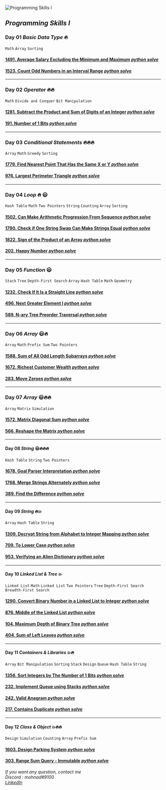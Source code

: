 ![](https://assets.leetcode.com/static_assets/others/%E7%BC%96%E7%A8%8B%E8%83%BD%E5%8A%9B_%E5%85%A5%E9%97%A8.png "Programming Skills I")

## ***Programming Skills I***

### Day 01 *Basic Data Type* 🔥 
`Math`  `Array` `Sorting`

#### **[1491. Average Salary Excluding the Minimum and Maximum](https://leetcode.com/problems/count-odd-numbers-in-an-interval-range/?envType=study-plan&id=programming-skills-i)** *[python solve](https://github.com/mohnad-0b/programming/blob/main/leetcode/Programming_Skills/Day%201/1491.%20Average%20Salary%20Excluding%20the%20Minimum%20and%20Maximum%20Salary/solve.py)*
#### **[1523. Count Odd Numbers in an Interval Range](https://leetcode.com/problems/count-odd-numbers-in-an-interval-range/)** *[python solve](https://github.com/mohnad-0b/programming/blob/main/leetcode/Programming_Skills/Day%201/1523.%20Count%20Odd%20Numbers%20in%20an%20Interval%20Range/solve.py)*
---
### Day 02 *Operator* 🔥🔥
`Math`  `Divide and Conquer` `Bit Manipulation`

#### **[1281. Subtract the Product and Sum of Digits of an Integer](https://leetcode.com/problems/subtract-the-product-and-sum-of-digits-of-an-integer/)** *[python solve](https://github.com/mohnad-0b/programming/blob/main/leetcode/Programming_Skills/Day%202/1281.%20Subtract%20the%20Product%20and%20Sum%20of%20Digits%20of%20an%20Integer/solve.py)*
#### **[191. Number of 1 Bits](https://leetcode.com/problems/number-of-1-bits/)**  *[python solve](https://github.com/mohnad-0b/programming/blob/main/leetcode/Programming_Skills/Day%202/191.%20Number%20of%201%20Bits/solve.py)*
---
### Day 03 *Conditional Statements* 🔥🔥🔥
`Array`  `Math`  `Greedy` `Sorting`

#### **[1779. Find Nearest Point That Has the Same X or Y](https://leetcode.com/problems/find-nearest-point-that-has-the-same-x-or-y-coordinate/)** *[python solve](https://github.com/mohnad-0b/programming/blob/main/leetcode/Programming_Skills/Day%203/1779.%20Find%20Nearest%20Point%20That%20Has%20the%20Same%20X%20or%20Y%20Coordinate/solve.py)*
#### **[976. Largest Perimeter Triangle](https://leetcode.com/problems/largest-perimeter-triangle/)** *[python solve](https://github.com/mohnad-0b/programming/blob/main/leetcode/Programming_Skills/Day%203/976.%20Largest%20Perimeter%20Triangle/solve.py)*
---
### Day 04 *Loop* 🔥 😃
`Hash Table` `Math` `Two Pointers` `String` `Counting` `Array` `Sorting`

#### **[1502. Can Make Arithmetic Progression From Sequence](https://leetcode.com/problems/can-make-arithmetic-progression-from-sequence/)** *[python solve](https://github.com/mohnad-0b/programming/blob/main/leetcode/Programming_Skills/Day%204/1502.%20Can%20Make%20Arithmetic%20Progression%20From%20Sequence/solve.py)*
#### **[1790. Check if One String Swap Can Make Strings Equal](https://leetcode.com/problems/check-if-one-string-swap-can-make-strings-equal/)** *[python solve](https://github.com/mohnad-0b/programming/blob/main/leetcode/Programming_Skills/Day%204/1790.%20Check%20if%20One%20String%20Swap%20Can%20Make%20Strings%20Equal/solve.py)*
#### **[1822. Sign of the Product of an Array](https://leetcode.com/problems/sign-of-the-product-of-an-array/)** *[python solve](https://github.com/mohnad-0b/programming/blob/main/leetcode/Programming_Skills/Day%204/1822.%20Sign%20of%20the%20Product%20of%20an%20Array/solve.py)*
#### **[202. Happy Number](https://leetcode.com/problems/happy-number/)** *[python solve](https://github.com/mohnad-0b/programming/blob/main/leetcode/Programming_Skills/Day%204/202.%20Happy%20Number/solve.py)*
---
### Day 05 *Function* 😃
`Stack` `Tree` `Depth-First Search` `Array` `Hash Table` `Math` `Geometry`

#### **[1232. Check If It Is a Straight Line](https://leetcode.com/problems/check-if-it-is-a-straight-line/)** *[python solve](https://github.com/mohnad-0b/programming/blob/main/leetcode/Programming_Skills/Day%205/1232.%20Check%20If%20It%20Is%20a%20Straight%20Line/solve.py)*
#### **[496. Next Greater Element I](https://leetcode.com/problems/next-greater-element-i/)** *[python solve](https://github.com/mohnad-0b/programming/blob/main/leetcode/Programming_Skills/Day%205/496.%20Next%20Greater%20Element%20I/solve.py)*
#### **[589. N-ary Tree Preorder Traversal](https://leetcode.com/problems/n-ary-tree-preorder-traversal/)** *[python solve](https://github.com/mohnad-0b/programming/blob/main/leetcode/Programming_Skills/Day%205/589.%20N-ary%20Tree%20Preorder%20Traversal/solve.py)*
---
### Day 06 *Array* 😃🔥
`Array` `Math` `Prefix Sum` `Two Pointers`

#### **[1588. Sum of All Odd Length Subarrays](https://leetcode.com/problems/sum-of-all-odd-length-subarrays/)** *[python solve](https://github.com/mohnad-0b/programming/blob/main/leetcode/Programming_Skills/Day%206/1588.%20Sum%20of%20All%20Odd%20Length%20Subarrays/solve.py)*
#### **[1672. Richest Customer Wealth](https://leetcode.com/problems/richest-customer-wealth/)** *[python solve](https://github.com/mohnad-0b/programming/blob/main/leetcode/Programming_Skills/Day%206/1672.%20Richest%20Customer%20Wealth/solve.py)*
#### **[283. Move Zeroes]()** *[python solve](https://github.com/mohnad-0b/programming/blob/main/leetcode/Programming_Skills/Day%206/283.%20Move%20Zeroes/solve.py)*
---
### Day 07 *Array* 😃🔥🔥
`Array` `Matrix` `Simulation`

#### **[1572. Matrix Diagonal Sum](https://leetcode.com/problems/matrix-diagonal-sum/)** *[python solve](https://github.com/mohnad-0b/programming/blob/main/leetcode/Programming_Skills/Day%207/1572.%20Matrix%20Diagonal%20Sum/solve.py)*
#### **[566. Reshape the Matrix](https://leetcode.com/problems/reshape-the-matrix/)** *[python solve](https://github.com/mohnad-0b/programming/blob/main/leetcode/Programming_Skills/Day%207/566.%20Reshape%20the%20Matrix/solve.py)*
 ---
#### Day 08 *String* 😃🔥🔥🔥
`Hash Table` `String` `Two Pointers`

#### **[1678. Goal Parser Interpretation](https://leetcode.com/problems/goal-parser-interpretation/)** *[python solve](https://github.com/mohnad-0b/programming/blob/main/leetcode/Programming_Skills/Day%208/1678.%20Goal%20Parser%20Interpretation/solve.py)*
#### **[1768. Merge Strings Alternately](https://leetcode.com/problems/merge-strings-alternately/)** *[python solve](https://github.com/mohnad-0b/programming/blob/main/leetcode/Programming_Skills/Day%208/1768.%20Merge%20Strings%20Alternately/solve.py)*
#### **[389. Find the Difference](https://leetcode.com/problems/find-the-difference/)** *[python solve](https://github.com/mohnad-0b/programming/blob/main/leetcode/Programming_Skills/Day%208/389.%20Find%20the%20Difference/solve.py)*
---
#### Day 09 *String* 🔥💥
`Array` `Hash Table` `String`

#### **[1309. Decrypt String from Alphabet to Integer Mapping](https://leetcode.com/problems/decrypt-string-from-alphabet-to-integer-mapping/)** *[python solve](https://github.com/mohnad-0b/programming/blob/main/leetcode/Programming_Skills/Day%209/1309.%20Decrypt%20String%20from%20Alphabet%20to%20Integer%20Mapping/solve.py)*
#### **[709. To Lower Case](https://leetcode.com/problems/to-lower-case/)** *[python solve](https://github.com/mohnad-0b/programming/blob/main/leetcode/Programming_Skills/Day%209/709.%20To%20Lower%20Case/solve.py)*
#### **[953. Verifying an Alien Dictionary](https://leetcode.com/problems/verifying-an-alien-dictionary/)** *[python solve](https://github.com/mohnad-0b/programming/blob/main/leetcode/Programming_Skills/Day%209/953.%20Verifying%20an%20Alien%20Dictionary/solve.py)*
---
#### Day 10 *Linked List & Tree* 💥
`Linked List` `Math` `Linked List` `Two Pointers` `Tree` `Depth-First Search` `Breadth-First Search`

#### **[1290. Convert Binary Number in a Linked List to Integer](https://leetcode.com/problems/convert-binary-number-in-a-linked-list-to-integer/)** *[python solve](https://github.com/mohnad-0b/programming/blob/main/leetcode/Programming_Skills/Day%2010/1290.%20Convert%20Binary%20Number%20in%20a%20Linked%20List%20to%20Integer/solve.py)*
#### **[876. Middle of the Linked List](https://leetcode.com/problems/middle-of-the-linked-list/)** *[python solve](https://github.com/mohnad-0b/programming/blob/main/leetcode/Programming_Skills/Day%2010/876.%20Middle%20of%20the%20Linked%20List/solve.py)*
#### **[104. Maximum Depth of Binary Tree](https://leetcode.com/problems/maximum-depth-of-binary-tree/)** *[python solve](https://github.com/mohnad-0b/programming/blob/main/leetcode/Programming_Skills/Day%2010/104.%20Maximum%20Depth%20of%20Binary%20Tree/solve.py)*
#### **[404. Sum of Left Leaves](https://leetcode.com/problems/sum-of-left-leaves/)** *[python solve](https://github.com/mohnad-0b/programming/blob/main/leetcode/Programming_Skills/Day%2010/404.%20Sum%20of%20Left%20Leaves/solve.py)*
---
#### Day 11 *Containers & Libraries* 💥🔥
`Array` `Bit Manipulation` `Sorting` `Stack` `Design` `Queue` `Hash Table` `String`

#### **[1356. Sort Integers by The Number of 1 Bits](https://leetcode.com/problems/sort-integers-by-the-number-of-1-bits/)** *[python solve](https://github.com/mohnad-0b/programming/blob/main/leetcode/Programming_Skills/Day%2011/1356.%20Sort%20Integers%20by%20The%20Number%20of%201%20Bits/solve.py)*
#### **[232. Implement Queue using Stacks](https://leetcode.com/problems/implement-queue-using-stacks/)** *[python solve](https://github.com/mohnad-0b/programming/blob/main/leetcode/Programming_Skills/Day%2011/232.%20Implement%20Queue%20using%20Stacks/solve.py)*
#### **[242. Valid Anagram](https://leetcode.com/problems/valid-anagram/)** *[python solve](https://github.com/mohnad-0b/programming/blob/main/leetcode/Programming_Skills/Day%2011/242.%20Valid%20Anagram/solve.py)*
#### **[217. Contains Duplicate](https://leetcode.com/problems/contains-duplicate/)** *[python solve](https://github.com/mohnad-0b/programming/blob/main/leetcode/Programming_Skills/Day%2011/217.%20Contains%20Duplicate/solve.py)*
---
#### Day 12 *Class & Object* 💥🔥🔥
`Design` `Simulation` `Counting` `Array` `Prefix Sum`

#### **[1603. Design Parking System](https://leetcode.com/problems/design-parking-system/)** *[python solve](https://github.com/mohnad-0b/programming/blob/main/leetcode/Programming_Skills/Day%2012/1603.%20Design%20Parking%20System/solve.py)*
#### **[303. Range Sum Query - Immutable](https://leetcode.com/problems/range-sum-query-immutable/)** *[python solve](https://github.com/mohnad-0b/programming/blob/main/leetcode/Programming_Skills/Day%2012/303.%20Range%20Sum%20Query%20-%20Immutable/solve.py)*



*If you want any question, contact me*     
*Discord : mohnad#9100*      
*[LinkedIn](https://www.linkedin.com/in/mohnad-banat/)*   
